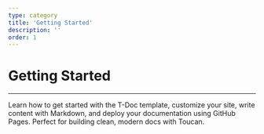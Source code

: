 ```yaml
---
type: category
title: 'Getting Started'
description: ''
order: 1
---
```


# Getting Started

---

Learn how to get started with the T-Doc template, customize your site, write content with Markdown, and deploy your documentation using GitHub Pages. Perfect for building clean, modern docs with Toucan.